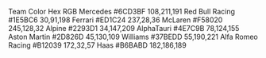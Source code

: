 Team Color Hex   RGB
Mercedes  #6CD3BF     108,211,191
Red Bull Racing  #1E5BC6     30,91,198
Ferrari   #ED1C24 237,28,36
McLaren   #F58020 245,128,32
Alpine    #2293D1  34,147,209
AlphaTauri     #4E7C9B   78,124,155
Aston Martin    #2D826D  45,130,109
Williams  #37BEDD     55,190,221
Alfa Romeo Racing     #B12039   172,32,57
Haas #B6BABD    182,186,189
